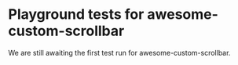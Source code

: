 # Playground tests for awesome-custom-scrollbar
We are still awaiting the first test run for awesome-custom-scrollbar.

